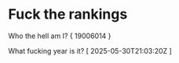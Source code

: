 # Fuck the rankings

Who the hell am I?
{ 19006014 }

What fucking year is it?
[ 2025-05-30T21:03:20Z ]
